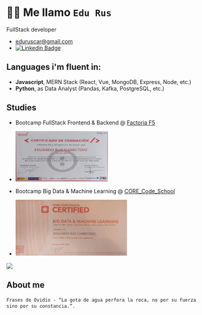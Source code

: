 
# 👋🏻 Me llamo `Edu Rus`
FullStack developer
* eduruscar@gmail.com
* [![Linkedin Badge](https://img.shields.io/badge/-Edu_Rus-blue?style=for-the-badge&logo=Linkedin&logoWidth=30&logoColor=white&link=https://https://www.linkedin.com/in/eduardo-rus-carretero-b839041bb/)](https://www.linkedin.com/in/eduardo-rus-carretero-b839041bb/)

## Languages i'm fluent in:
- __Javascript__, MERN Stack (React, Vue, MongoDB, Express, Node, etc.)
- __Python__, as Data Analyst (Pandas, Kafka, PostgreSQL, etc.)

## Studies
- Bootcamp FullStack Frontend & Backend @ [Factoria F5](https://www.rompemosloscodigos.org/)
- ![alt text](https://github.com/rusgar/rusgar/blob/main/img/DiplomaFactoria.png)


- Bootcamp Big Data & Machine Learning @ [CORE_Code_School](https://www.corecode.school/en-us/bootcamp/big-data-machine-learning)
- ![alt text](https://github.com/rusgar/rusgar/blob/main/img/diplomaCore.png)
 
<a href="https://github.com/rusgar"><img align="center" src="https://github-readme-stats.vercel.app/api?username=rusgar&show_icons=true&theme=radical"/></a>
<br/>

## About me

```
Frases de Ovidio - “La gota de agua perfora la roca, no por su fuerza sino por su constancia.”.
```

